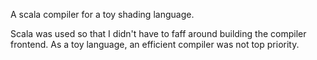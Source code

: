 A scala compiler for a toy shading language.

Scala was used so that I didn't have to faff around building the compiler frontend. As a toy language, an efficient compiler was not top priority.
